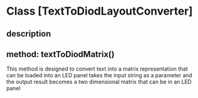 # Class [TextToDiodLayoutConverter]

## description
## method: textToDiodMatrix()
This method is designed to convert text into a matrix representation that can be loaded into an LED panel 
takes the input string as a parameter and the output result becomes a two dimensional matrix that can be in an LED panel